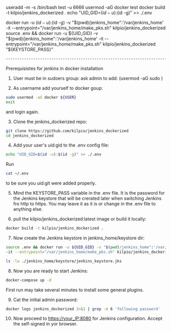 useradd -m -s /bin/bash test -u 6666
usermod -aG docker test
docker build -t kilpio/jenkins_dockerized .
echo "UID_GID=$(id -u):$(id -g)" >> ./.env

docker run -u $(id -u):$(id -g) -v "$(pwd)/jenkins_home":'/var/jenkins_home' -it --entrypoint="/var/jenkins_home/make_pks.sh" kilpio/jenkins_dockerized
source .env && docker run -u ${UID_GID} -v "$(pwd)/jenkins_home":'/var/jenkins_home' -it --entrypoint="/var/jenkins_home/make_pks.sh" kilpio/jenkins_dockerized "${KEYSTORE_PASS}"

```bash
------------------------------------------------------------------------------------------------------------------------
```

Prerequisistes for jenkins in docker installation 

1. User must be in sudoers group:
ask admin to add: (usermod -aG sudo <username>)

2. As username add yourself to docker goup:

```bash
sudo usermod -aG docker ${USER}
exit
```
and login again.

3. Clone the jenkins_dockerized repo:

```bash
git clone https://github.com/kilpio/jenkins_dockerized
cd jenkins_dockerized
```

4. Add your user's uid:gid to the .env config file:

```bash
echo "UID_GID=$(id -u):$(id -g)" >> ./.env
```

Run 
```bash
cat ~/.env
```
to be sure you uid:git were added properly.

5. Mind the KEYSTORE_PASS variable in the .env file. It is the password for the Jenkins keystore that will be crerated later when switching Jenkins fro http to https.
You may leave it as it is or change in the .env file to anything else.

6. pull the kilpio/jenkins_dockerized:latest image or build it locally:

```bash
docker build -t kilpio/jenkins_dockerized .
```

7. Now create the Jenkins keystore in jenkins_home/keystore dir:

```bash
source .env && docker run -u ${UID_GID} -v "$(pwd)/jenkins_home":'/var/jenkins_home' \
-it --entrypoint="/var/jenkins_home/make_pks.sh" kilpio/jenkins_dockerized "${KEYSTORE_PASS}"

ls -la ./jenkins_home/keystore/jenkins_keystore.jks
```

8. Now you are ready to start Jenkins:

```bash
docker-compose up -d
```

First run may take several minutes to install some general plugins.


9. Cat the initial admin password:

```bash
docker logs jenkins_dockerized 2>&1 | grep -A 6 'following password'
```
10. Now proceed to <https://your_IP:8080> for Jenkins configuration. Accept the self-signed  in yor browser.
